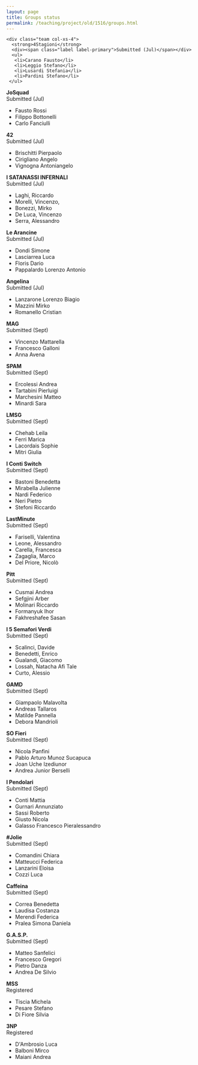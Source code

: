 ```yaml
---
layout: page
title: Groups status
permalink: /teaching/project/old/1516/groups.html
---
```


<div class="container-fluid">
  <div class="row">
  <!-- OPEN -->

    <div class="team col-xs-4">
      <strong>4Stagioni</strong>
      <div><span class="label label-primary">Submitted (Jul)</span></div>
      <ul>
       <li>Carano Fausto</li>
       <li>Leggio Stefano</li>
       <li>Lusardi Stefania</li>
       <li>Pardini Stefano</li>
     </ul>
   </div>

   <div class="team col-xs-4">
    <strong>JoSquad</strong>
    <div><span class="label label-primary">Submitted (Jul)</span></div>
    <ul>
      <li>Fausto Rossi</li>
      <li>Filippo Bottonelli</li>
      <li>Carlo Fanciulli</li>
    </ul>
  </div>


  <div class="team col-xs-4">
    <strong>42</strong>
    <div><span class="label label-primary">Submitted (Jul)</span></div>
    <ul>
      <li>Brischitti Pierpaolo</li>
      <li>Cirigliano Angelo</li>
      <li>Vignogna Antoniangelo</li>
    </ul>
  </div>

  <div class="team col-xs-4">
    <strong>I SATANASSI INFERNALI</strong>
    <div><span class="label label-primary">Submitted (Jul)</span></div>
    <ul>
      <li>Laghi, Riccardo</li>
      <li>Morelli, Vincenzo,</li>
      <li>Bonezzi, Mirko</li>
      <li>De Luca, Vincenzo</li>
      <li>Serra, Alessandro</li>
    </ul>
  </div>

  <div class="team col-xs-4">
    <strong>Le Arancine</strong>
    <div><span class="label label-primary">Submitted (Jul)</span></div>
    <ul>
      <li>Dondi Simone</li>
      <li>Lasciarrea Luca</li>
      <li>Floris Dario</li>
      <li>Pappalardo Lorenzo Antonio</li>
    </ul>
  </div>


  <div class="team col-xs-4">
    <strong>Angelina</strong>
    <div><span class="label label-primary">Submitted (Jul)</span></div>
    <ul>
      <li>Lanzarone Lorenzo Biagio</li>
      <li>Mazzini Mirko</li>
      <li>Romanello Cristian</li>
    </ul>
  </div>

  <div class="team col-xs-4">
    <strong>MAG</strong>
    <div><span class="label label-primary">Submitted (Sept)</span></div>
    <ul>
      <li>Vincenzo Mattarella</li>
      <li>Francesco Galloni</li>
      <li>Anna Avena</li>
    </ul>
  </div>

  <div class="team col-xs-4">
    <strong>SPAM</strong>
    <div><span class="label label-primary">Submitted (Sept)</span></div>
    <ul>
      <li>Ercolessi Andrea </li>
      <li>Tartabini Pierluigi</li>
      <li>Marchesini Matteo</li>
      <li>Minardi Sara</li>
    </ul>
  </div>  

  <!--div class="clearfix"></div-->

  <div class="team col-xs-4">
    <strong>LMSG</strong>
    <div><span class="label label-primary">Submitted (Sept)</span></div>
    <ul>
      <li>Chehab Leila</li>
      <li>Ferri Marica </li>
      <li>Lacordais Sophie</li>
      <li>Mitri Giulia </li>
    </ul>
  </div>


  <div class="team col-xs-4">
    <strong>I Conti Switch</strong>
    <div><span class="label label-primary">Submitted (Sept)</span></div>
    <ul>
      <li>Bastoni Benedetta</li>
      <li>Mirabella Julienne</li>
      <li>Nardi Federico</li>
      <li>Neri Pietro</li>
      <li>Stefoni Riccardo</li>
    </ul>
  </div>

  <!--div class="clearfix"></div-->

  <div class="team col-xs-4">
    <strong>LastMinute</strong>
    <div><span class="label label-primary">Submitted (Sept)</span></div>
    <ul>
      <li>Fariselli, Valentina</li>
      <li>Leone, Alessandro</li>
      <li>Carella, Francesca</li>
      <li>Zagaglia, Marco</li>
      <li>Del Priore, Nicolò</li>
    </ul>
  </div>


  <div class="team col-xs-4">
    <strong>Pitt</strong>
    <div><span class="label label-primary">Submitted (Sept)</span></div>
    <ul>
      <li>Cusmai Andrea</li>
      <li>Sefgjini Arber</li>
      <li>Molinari Riccardo</li>
      <li>Formanyuk Ihor</li>
      <li>Fakhreshafee Sasan</li>
    </ul>
  </div>  

  <div class="team col-xs-4">
    <strong>I 5 Semafori Verdi</strong>
    <div><span class="label label-primary">Submitted (Sept)</span></div>
    <ul>
      <li>Scalinci, Davide</li>
      <li>Benedetti, Enrico</li>
      <li>Gualandi, Giacomo</li>
      <li>Lossah, Natacha Afi Tale</li>
      <li>Curto, Alessio</li>
    </ul>
  </div>  

  <div class="team col-xs-4">
    <strong>GAMD</strong>
    <div><span class="label label-primary">Submitted (Sept)</span></div>
    <ul>
      <li>Giampaolo Malavolta</li>
      <li>Andreas Tallaros</li>
      <li>Matilde Pannella</li>
      <li>Debora Mandrioli</li>
    </ul>
  </div>    

  <div class="team col-xs-4">
    <strong>SO Fieri</strong>
    <div><span class="label label-primary">Submitted (Sept)</span></div>
    <ul>
      <li>Nicola Panfini</li>
      <li>Pablo Arturo Munoz Sucapuca</li>
      <li>Joan Uche Izediunor</li>
      <li>Andrea Junior Berselli</li>
    </ul>
  </div>

  <div class="team col-xs-4">
    <strong>I Pendolari</strong>
    <div><span class="label label-primary">Submitted (Sept)</span></div>
    <ul>
      <li>Conti Mattia</li>
      <li>Gurnari Annunziato</li>
      <li>Sassi Roberto</li>
      <li>Giusto Nicola</li>
      <li>Galasso Francesco Pieralessandro</li>
    </ul>
  </div>

  <div class="team col-xs-4">
    <strong>#Jolie</strong>
    <div><span class="label label-primary">Submitted (Sept)</span></div>
    <ul>
     <li>Comandini Chiara</li>
     <li>Matteucci Federica</li>
     <li>Lanzarini Eloisa</li>
     <li>Cozzi Luca</li>
   </ul>
 </div>

 <div class="team col-xs-4">
  <strong>Caffeina</strong>
  <div><span class="label label-primary">Submitted (Sept)</span></div>
  <ul>
   <li>Correa Benedetta</li>
   <li>Laudisa Costanza</li>
   <li>Merendi Federica</li>
   <li>Pralea Simona Daniela</li>
 </ul>
</div>

<div class="team col-xs-4">
  <strong>G.A.S.P.</strong>
  <div><span class="label label-primary">Submitted (Sept)</span></div>
  <ul>
    <li>Matteo Sanfelici</li>
    <li>Francesco Gregori</li>
    <li>Pietro Danza</li>
    <li>Andrea De Silvio</li>
  </ul>
</div>

<div class="team col-xs-4">
  <strong>MSS</strong>
  <div><span class="label label-default">Registered</span></div>
  <ul>
    <li>Tiscia Michela</li>
    <li>Pesare Stefano</li>
    <li>Di Fiore Silvia</li>
  </ul>
</div>


<div class="team col-xs-4">
  <strong>3NP</strong>
  <div><span class="label label-default">Registered</span></div>
  <ul>
   <li>D'Ambrosio Luca</li>
   <li>Balboni Mirco</li>
   <li>Maiani Andrea</li>
 </ul>
</div>


<!-- CLOSE -->
</div>
</div>

<script>
  function cleanup() {
    if ( window.jQuery )
      $( ".team" ).each( function( i, e ){ if ( ++i % 3 == 0 ){ $(e).after("<div class='clearfix'></div>") }});
    else
      setTimeout( function(){ cleanup() }, 50);
  }

  cleanup();
</script>